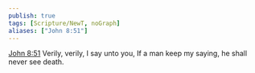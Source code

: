 ```yaml
---
publish: true
tags: [Scripture/NewT, noGraph]
aliases: ["John 8:51"]
---
```

[John 8:51](https://churchofjesuschrist.org/study/scriptures/nt/john/8?lang=eng&id=p51#p51) Verily, verily, I say unto you, If a man keep my saying, he shall never see death.
